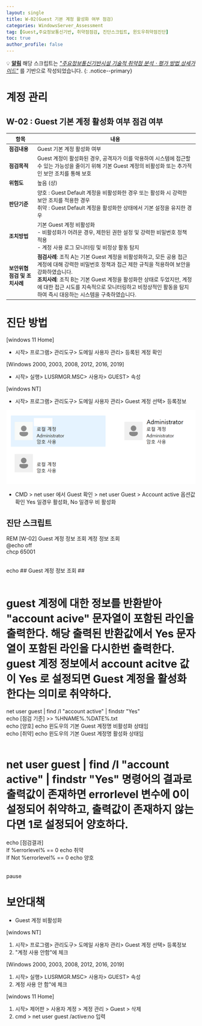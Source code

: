 ```yaml
---
layout: single
title: W-02(Guest 기본 계정 활성화 여부 점검)
categories: WindowsServer_Assessment
tag: [Guest,주요정보통신기반, 취약점점검, 진단스크립트, 윈도우취약점진단]
toc: true
author_profile: false
---
```


💡 **<u>알림</u>** 해당 스크립트는 <u style="font-style: italic;">"주요정보통신기반시설 기술적 취약점 분석ㆍ평가 방법 상세가이드"</u> 를 기반으로 작성되었습니다.
{: .notice--primary} 

# 계정 관리
## W-02 : Guest 기본 계정 활성화 여부 점검 여부
 
| 항목 | 내용 |
|------|------|
| **점검내용** | Guest 기본 계정 활성화 여부 |
| **점검목적** | Guest 계정이 활성화된 경우, 공격자가 이를 악용하여 시스템에 접근할 수 있는 가능성을 줄이기 위해 기본 Guest 계정의 비활성화 또는 추가적인 보안 조치를 통해 보호 |
| **위험도** | 높음 (상) |
| **판단기준** | 양호 : Guest Default 계정을 비활성화한 경우 또는 활성화 시 강력한 보안 조치를 적용한 경우<br>취약 : Guest Default 계정을 활성화한 상태에서 기본 설정을 유지한 경우 |
| **조치방법** | 기본 Guest 계정 비활성화<br>- 비활성화가 어려운 경우, 제한된 권한 설정 및 강력한 비밀번호 정책 적용<br>- 계정 사용 로그 모니터링 및 비정상 활동 탐지 |
| **보안위협점검 및 조치사례** | **점검사례**: 조직 A는 기본 Guest 계정을 비활성화하고, 모든 공용 접근 계정에 대해 강력한 비밀번호 정책과 접근 제한 규칙을 적용하여 보안을 강화하였습니다.<br>**조치사례**: 조직 B는 기본 Guest 계정을 활성화한 상태로 두었지만, 계정에 대한 접근 시도를 지속적으로 모니터링하고 비정상적인 활동을 탐지하여 즉시 대응하는 시스템을 구축하였습니다. |

# 진단 방법
[windows 11 Home]
- 시작> 프로그램> 관리도구> 도메일 사용자 관리> 등록된 계정 확인

[Windows 2000, 2003, 2008, 2012, 2016, 2019]
- 시작> 실행> LUSRMGR.MSC> 사용자> GUEST> 속성

[windows NT]
- 시작> 프로그램> 관리도구> 도메일 사용자 관리> Guest 계정 선택> 등록정보
<img src="/assets/image/Vulnerability_Assessment/windows_scripts/W-02/image.png" alt="description" width="600"/>

- CMD > net user 에서 Guest 확인 > net user Guest > Account active 옵션값 확인 Yes 일경우 활성화, No 일경우 비 활성화

## 진단 스크립트
<div class="notice">
  REM [W-02] Guest 계정 정보 조회 계정 정보 조회<br>
  @echo off<br>
  chcp 65001<br><br>

  echo ## Guest 계정 정보 조회 ##<br><br>

  # guest 계정에 대한 정보를 반환받아 "account acive" 문자열이 포함된 라인을 출력한다. 해당 출력된 반환값에서 Yes 문자열이 포함된 라인을 다시한번 출력한다. guest 계정 정보에서 account acitve 값이 Yes 로 설정되면 Guest 계정을 활성화 한다는 의미로 취약하다.<br>
  net user guest | find /I "account active" | findstr  "Yes"<br>
  echo [점검 기준] >> %HNAME%.%DATE%.txt<br>
  echo [양호] echo 윈도우의 기본 Guest 계정명 비활성화 상태임 <br>
  echo [취약] echo 윈도우의 기본 Guest 계정명 활성화 상태임  <br><br>

  # net user guest | find /I "account active" | findstr  "Yes" 명령어의 결과로 출력값이 존재하면 errorlevel 변수에 0이 설정되어 취약하고, 출력값이 존재하지 않는다면 1로 설정되어 양호하다.<br>
  echo [점검결과]    <br>
  If %errorlevel% == 0  echo 취약 <br>
  If Not %errorlevel% == 0  echo 양호 <br><br>


  pause
</div>

# 보안대책
- Guest 계정 비활성화

[windows NT]
1. 시작> 프로그램> 관리도구> 도메일 사용자 관리> Guest 계정 선택> 등록정보
2. "계정 사용 안함"에 체크

[Windows 2000, 2003, 2008, 2012, 2016, 2019]
1. 시작> 실행> LUSRMGR.MSC> 사용자> GUEST> 속성
2. 계정 사용 안 함"에 체크

[windows 11 Home]
1. 시작> 제어판 > 사용자 계정 > 계정 관리 > Guest > 삭제
2. cmd > net user guest /active:no 입력
